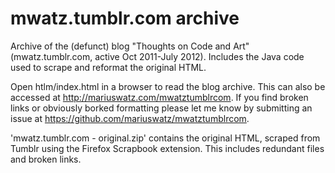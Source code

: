 mwatz.tumblr.com archive
==============================

Archive of the (defunct) blog "Thoughts on Code and Art" (mwatz.tumblr.com, active Oct 2011-July 2012). Includes the Java code used to scrape and reformat the original HTML.

Open htlm/index.html in a browser to read the blog archive. This can also be accessed at http://mariuswatz.com/mwatztumblrcom. If you find broken links or obviously borked formatting please let me know by submitting an issue at https://github.com/mariuswatz/mwatztumblrcom.

'mwatz.tumblr.com - original.zip' contains the original HTML, scraped from Tumblr using the Firefox Scrapbook extension. This includes redundant files and broken links.
